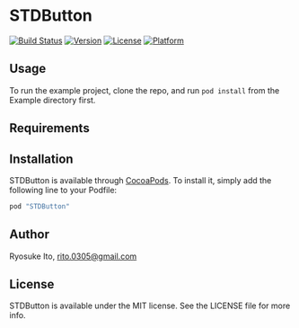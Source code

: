 # STDButton

[![Build Status](https://travis-ci.org/manicmaniac/STDButton.svg?branch=master)](https://travis-ci.org/manicmaniac/STDButton)
[![Version](https://img.shields.io/cocoapods/v/STDButton.svg?style=flat)](http://cocoapods.org/pods/STDButton)
[![License](https://img.shields.io/cocoapods/l/STDButton.svg?style=flat)](http://cocoapods.org/pods/STDButton)
[![Platform](https://img.shields.io/cocoapods/p/STDButton.svg?style=flat)](http://cocoapods.org/pods/STDButton)

## Usage

To run the example project, clone the repo, and run `pod install` from the Example directory first.

## Requirements

## Installation

STDButton is available through [CocoaPods](http://cocoapods.org). To install
it, simply add the following line to your Podfile:

```ruby
pod "STDButton"
```

## Author

Ryosuke Ito, rito.0305@gmail.com

## License

STDButton is available under the MIT license. See the LICENSE file for more info.

